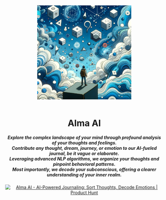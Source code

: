 

<div align="center">
    <img align="center" src="dreams2.png" alt="Soul Logo" style="height: 300px; width:300px; margin: 20px;"/>
</div>

<h1 align="center">
  Alma AI
</h1>

<h5 align="center">
    Explore the complex landscape of your mind through profound analysis of your thoughts and feelings. <br /> 
    Contribute any thought, dream, journey, or emotion to our AI-fueled journal, be it vague or elaborate. <br /> 
    Leveraging advanced NLP algorithms, we organize your thoughts and pinpoint behavioral patterns. <br /> 
    Most importantly, we decode your subconscious, offering a clearer understanding of your inner realm. <br />
</h5>

<div align="center">
<a href="https://www.producthunt.com/posts/alma-ai?utm_source=badge-featured&utm_medium=badge&utm_souce=badge-alma&#0045;ai" target="_blank"><img src="https://api.producthunt.com/widgets/embed-image/v1/featured.svg?post_id=421176&theme=dark" alt="Alma&#0032;AI - AI&#0045;Powered&#0032;Journaling&#0058;&#0032;Sort&#0032;Thoughts&#0044;&#0032;Decode&#0032;Emotions | Product Hunt" style="width: 250px; height: 54px;" width="250" height="54" /></a>
</div>
